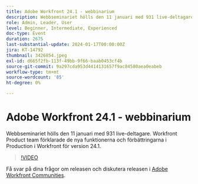 ```yaml
---
title: Adobe Workfront 24.1 - webbinarium
description: Webbseminariet hölls den 11 januari med 931 live-deltagare. Workfront Product team förklarade de nya funktionerna och förbättringarna i Production i Workfront för version 24.1.
role: Admin, Leader, User
level: Beginner, Intermediate, Experienced
doc-type: Event
duration: 2675
last-substantial-update: 2024-01-17T00:00:00Z
jira: KT-14792
thumbnail: 3426854.jpeg
exl-id: d665f2fb-113f-49bb-9f66-baab0453cf4b
source-git-commit: 9a297cda953d4414131657f9ac84580aea0eabeb
workflow-type: tm+mt
source-wordcount: '85'
ht-degree: 0%

---
```


# Adobe Workfront 24.1 - webbinarium

Webbseminariet hölls den 11 januari med 931 live-deltagare. Workfront Product team förklarade de nya funktionerna och förbättringarna i Production i Workfront för version 24.1.

>[!VIDEO](https://video.tv.adobe.com/v/3426854/?learn=on)

Få svar på dina frågor om releasen och diskutera releasen i [Adobe Workfront Communities](https://experienceleaguecommunities.adobe.com/t5/workfront-discussions/event-follow-up-adobe-workfront-24-1-release-webinar/td-p/645442?profile.language=en).
